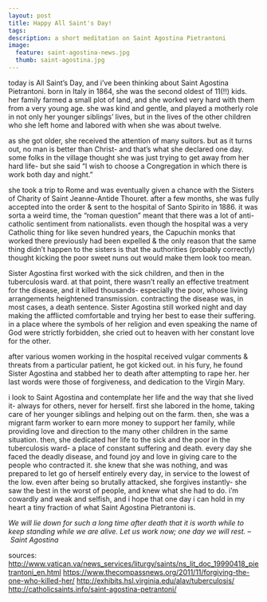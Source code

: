 ```yaml
---
layout: post
title: Happy All Saint's Day!
tags:
description: a short meditation on Saint Agostina Pietrantoni
image:
  feature: saint-agostina-news.jpg
  thumb: saint-agostina.jpg
---
```



today is All Saint’s Day, and i’ve been thinking about Saint Agostina Pietrantoni. born in Italy in 1864, she was the second oldest of 11(!!) kids. her family farmed a small plot of land, and she worked very hard with them from a very young age. she was kind and gentle, and played a motherly role in not only her younger siblings’ lives, but in the lives of the other children who she left home and labored with when she was about twelve.

as she got older, she received the attention of many suitors. but as it turns out, no man is better than Christ- and that’s what she declared one day. some folks in the village thought she was just trying to get away from her hard life- but she said “I wish to choose a Congregation in which there is work both day and night.”

she took a trip to Rome and was eventually given a chance with the Sisters of Charity of Saint Jeanne-Antide Thouret. after a few months, she was fully accepted into the order & sent to the hospital of Santo Spirito in 1886. it was sorta a weird time, the “roman question” meant that there was a lot of anti-catholic sentiment from nationalists. even though the hospital was a very Catholic thing for like seven hundred years, the Capuchin monks that worked there previously had been expelled & the only reason that the same thing didn’t happen to the sisters is that the authorities (probably correctly) thought kicking the poor sweet nuns out would make them look too mean.

Sister Agostina first worked with the sick children, and then in the tuberculosis ward. at that point, there wasn’t really an effective treatment for the disease, and it killed thousands- especially the poor, whose living arrangements heightened transmission. contracting the disease was, in most cases, a death sentence. Sister Agostina still worked night and day making the afflicted comfortable and trying her best to ease their suffering. in a place where the symbols of her religion and even speaking the name of God were strictly forbidden, she cried out to heaven with her constant love for the other.

after various women working in the hospital received vulgar comments & threats from a particular patient, he got kicked out. in his fury, he found Sister Agostina and stabbed her to death after attempting to rape her. her last words were those of forgiveness, and dedication to the Virgin Mary.

i look to Saint Agostina and contemplate her life and the way that she lived it- always for others, never for herself. first she labored in the home, taking care of her younger siblings and helping out on the farm. then, she was a migrant farm worker to earn more money to support her family, while providing love and direction to the many other children in the same situation. then, she dedicated her life to the sick and the poor in the tuberculosis ward- a place of constant suffering and death. every day she faced the deadly disease, and found joy and love in giving care to the people who contracted it. she knew that she was nothing, and was prepared to let go of herself entirely every day, in service to the lowest of the low. even after being so brutally attacked, she forgives instantly- she saw the best in the worst of people, and knew what she had to do. i’m cowardly and weak and selfish, and i hope that one day i can hold in my heart a tiny fraction of what Saint Agostina Pietrantoni is.

_We will lie down for such a long time after death that it is worth while to keep standing while we are alive. Let us work now; one day we will rest. – Saint Agostina_

sources:
http://www.vatican.va/news_services/liturgy/saints/ns_lit_doc_19990418_pietrantoni_en.html
https://www.thecompassnews.org/2011/11/forgiving-the-one-who-killed-her/
http://exhibits.hsl.virginia.edu/alav/tuberculosis/
http://catholicsaints.info/saint-agostina-petrantoni/
